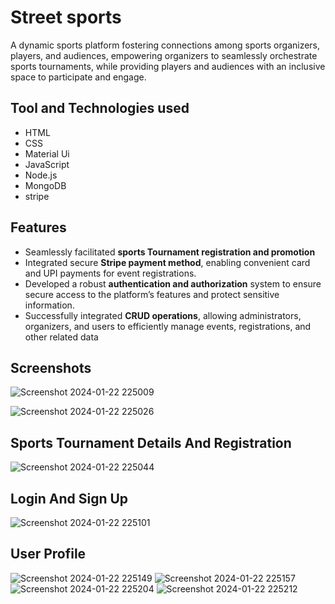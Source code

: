 
# Street sports
A dynamic sports platform fostering connections among sports organizers, players, and audiences, empowering organizers to seamlessly orchestrate sports tournaments, while providing players and audiences with an inclusive space to participate and engage.


## Tool and Technologies used
- HTML
- CSS
- Material Ui
- JavaScript
- Node.js
- MongoDB
- stripe
## Features
- Seamlessly facilitated **sports Tournament registration and promotion**
- Integrated secure **Stripe payment method**, enabling convenient card and UPI payments for event registrations.
- Developed a robust **authentication and authorization** system to ensure secure access to the platform’s features and protect sensitive information.
- Successfully integrated **CRUD operations**, allowing administrators, organizers, and users to efficiently manage
events, registrations, and other related data
## Screenshots
![Screenshot 2024-01-22 225009](https://github.com/shubham691438/street-sports/assets/90411262/39076e1d-3f55-44ba-a9f0-e0abc81267ba)

![Screenshot 2024-01-22 225026](https://github.com/shubham691438/street-sports/assets/90411262/87aac41f-52cb-48f0-a68d-8d228c6c7a13)

## Sports Tournament Details And Registration

![Screenshot 2024-01-22 225044](https://github.com/shubham691438/street-sports/assets/90411262/93f125e6-7ddf-4778-b888-1f9e6f438df1)

## **Login And Sign Up**

![Screenshot 2024-01-22 225101](https://github.com/shubham691438/street-sports/assets/90411262/aef3e70c-b77e-445b-be2c-a0aba300d605)

## **User Profile**
![Screenshot 2024-01-22 225149](https://github.com/shubham691438/street-sports/assets/90411262/5a3c17dc-0877-4458-a43c-d293e41f2baf)
![Screenshot 2024-01-22 225157](https://github.com/shubham691438/street-sports/assets/90411262/92b06b07-cf3d-49d5-94a7-5aa556f4d13c)
![Screenshot 2024-01-22 225204](https://github.com/shubham691438/street-sports/assets/90411262/138a5061-fc5a-4906-8587-b559ff8440ca)
![Screenshot 2024-01-22 225212](https://github.com/shubham691438/street-sports/assets/90411262/e7486887-447c-4fbf-b9ee-819d155795bc)
